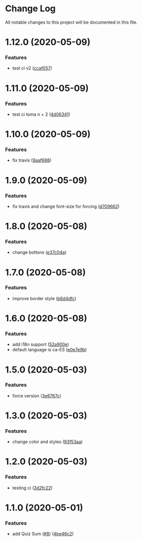 # Change Log

All notable changes to this project will be documented in this file.

# 1.12.0 (2020-05-09)


### Features

* test ci v2 ([ccaf057](https://github.com/oscar-raig/kikilo-uilib-components/commit/ccaf057e51835569d1d05ecbe97f2bda1ef8ee7f))



# 1.11.0 (2020-05-09)


### Features

* test ci toma n + 2 ([4d06341](https://github.com/oscar-raig/kikilo-uilib-components/commit/4d0634136db1defef029f50e4846e818f2720780))



# 1.10.0 (2020-05-09)


### Features

* fix travis ([9aaf688](https://github.com/oscar-raig/kikilo-uilib-components/commit/9aaf68849ac9b965cf161667235150843df8011b))



# 1.9.0 (2020-05-09)


### Features

* fix travis and change font-size for forcing ([d709662](https://github.com/oscar-raig/kikilo-uilib-components/commit/d70966219d7b6f66ee72edbe0e3fae0e593ae420))



# 1.8.0 (2020-05-08)


### Features

* change bottons ([e37c04a](https://github.com/oscar-raig/kikilo-uilib-components/commit/e37c04a58ecd3d0bafbf526df64c0dce418a5210))



# 1.7.0 (2020-05-08)


### Features

* improve border style ([b6d4dfc](https://github.com/oscar-raig/kikilo-uilib-components/commit/b6d4dfceaf70360509a35789469e66bbdb90ce2c))



# 1.6.0 (2020-05-08)


### Features

* add i18n support ([52a900e](https://github.com/oscar-raig/kikilo-uilib-components/commit/52a900e0f913550222c65db70aeded15999f5af7))
* default language is ca-ES ([e0e7e9b](https://github.com/oscar-raig/kikilo-uilib-components/commit/e0e7e9bc4054a78ecb2da9da24da3048eab0d36c))



# 1.5.0 (2020-05-03)


### Features

* force version ([3e6767c](https://github.com/oscar-raig/kikilo-uilib-components/commit/3e6767cff2627a78a85aa0e839309f3c5c53f5ab))



# 1.3.0 (2020-05-03)


### Features

* change color and styles ([93f53aa](https://github.com/oscar-raig/kikilo-uilib-components/commit/93f53aa90f3e3b6532df4a6b97d2ee5b4ed549a9))



# 1.2.0 (2020-05-03)


### Features

* testing ci ([3d2fc22](https://github.com/oscar-raig/kikilo-uilib-components/commit/3d2fc22e608a0465b09edf0b75f307afad10600e))



# 1.1.0 (2020-05-01)


### Features

* add Quiz Sum ([#8](https://github.com/oscar-raig/kikilo-uilib-components/issues/8)) ([4be46c2](https://github.com/oscar-raig/kikilo-uilib-components/commit/4be46c2199e9743cfecf530b9524b35bb7710c6e))



